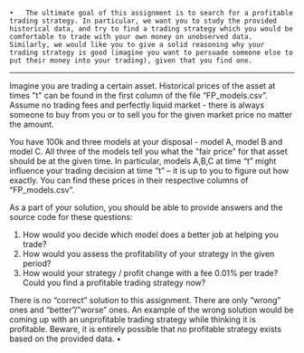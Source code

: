 	•	The ultimate goal of this assignment is to search for a profitable trading strategy. In particular, we want you to study the provided historical data, and try to find a trading strategy which you would be comfortable to trade with your own money on unobserved data. Similarly, we would like you to give a solid reasoning why your trading strategy is good (imagine you want to persuade someone else to put their money into your trading), given that you find one.

___________________________________________________

Imagine you are trading a certain asset. Historical prices of the asset at times "t" can be found in the first column of the file “FP_models.csv”. Assume no trading fees and perfectly liquid market - there is always someone to buy from you or to sell you for the given market price no matter the amount.

You have 100k and three models at your disposal - model A, model B and model C. All three of the models tell you what the "fair price" for that asset should be at the given time. In particular, models A,B,C at time “t” might influence your trading decision at time “t” – it is up to you to figure out how exactly. You can find these prices in their respective columns of “FP_models.csv”.


As a part of your solution, you should be able to provide answers and the source code for these questions:
1. How would you decide which model does a better job at helping you trade?
2. How would you assess the profitability of your strategy in the given period?
3. How would your strategy / profit change with a fee 0.01% per trade? Could you find a profitable trading strategy now?


There is no “correct” solution to this assignment. There are only “wrong” ones and “better”/”worse” ones. An example of the wrong solution would be coming up with an unprofitable trading strategy while thinking it is profitable. Beware, it is entirely possible that no profitable strategy exists based on the provided data.
	•	
